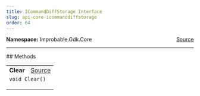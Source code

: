 ```yaml
---
title: ICommandDiffStorage Interface
slug: api-core-icommanddiffstorage
order: 64
---
```


<p><b>Namespace:</b> Improbable.Gdk.Core<span style="float: right"><a href="https://www.github.com/spatialos/gdk-for-unity/blob/0.3.3/workers/unity/Packages/io.improbable.gdk.core/Worker/DiffStorage.cs/#L20">Source</a></span></p>













</p>
<hr style="width:100%; border-top-color:#d8d8d8" />
## Methods


</p>


<table class="io-api-doc">    <tr>        <td class="io-api-doc-name"><a id="clear"></a><b>Clear</b></td>        <td class="io-api-doc-source"><a href="https://www.github.com/spatialos/gdk-for-unity/blob/0.3.3/workers/unity/Packages/io.improbable.gdk.core/Worker/DiffStorage.cs/#L22">Source</a></td>    </tr>    <tr>        <td class="io-api-doc-content" colspan="2"><code>void Clear()</code></p></td>    </tr></table>



